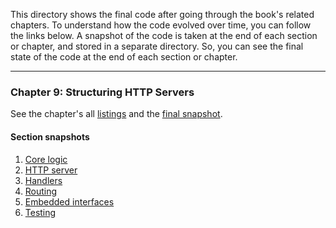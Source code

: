 This directory shows the final code after going through the book's related chapters.
To understand how the code evolved over time, you can follow the links below.
A snapshot of the code is taken at the end of each section or chapter, and stored in a separate directory. So, you can see the final state of the code at the end of each section or chapter.

---

### Chapter 9: Structuring HTTP Servers

See the chapter's all [listings](../all-listings/09-structuring-http-servers/README.md) and the [final snapshot](../all-chapter-snapshots/09-structuring-http-servers).

#### Section snapshots

1. [Core logic](../all-chapter-snapshots/09-structuring-http-servers/01-core-logic)
2. [HTTP server](../all-chapter-snapshots/09-structuring-http-servers/02-http-server)
3. [Handlers](../all-chapter-snapshots/09-structuring-http-servers/03-handlers)
4. [Routing](../all-chapter-snapshots/09-structuring-http-servers/04-routing)
5. [Embedded interfaces](../all-chapter-snapshots/09-structuring-http-servers/05-embedded-interfaces)
6. [Testing](../all-chapter-snapshots/09-structuring-http-servers/06-testing)

